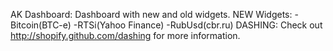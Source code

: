 AK Dashboard:
    Dashboard with new and old widgets. 
    NEW Widgets:
     -Bitcoin(BTC-e)
     -RTSi(Yahoo Finance)
     -RubUsd(cbr.ru)
DASHING:
    Check out http://shopify.github.com/dashing for more information.
